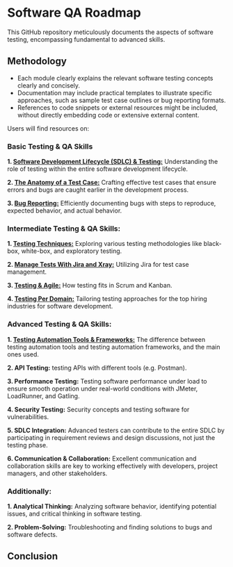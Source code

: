 # Software QA Roadmap

This GitHub repository meticulously documents the aspects of software testing, encompassing fundamental to advanced skills.

## Methodology

- Each module clearly explains the relevant software testing concepts clearly and concisely.
- Documentation may include practical templates to illustrate specific approaches, such as sample test case outlines or bug reporting formats.
- References to code snippets or external resources might be included, without directly embedding code or extensive external content.

Users will find resources on:

### Basic Testing & QA Skills

**1. [Software Development Lifecycle (SDLC) & Testing:](https://github.com/AilenM93/softwareqa/tree/4a16ba48383a24a8a1b2e7a78c6c3090e3c2a3f9/00-SOFTWARE-DEVELOPMENT-LIFECYCLE-SDLC)** Understanding the role of testing within the entire software development lifecycle.

**2. [The Anatomy of a Test Case:](https://github.com/amandaestevez/softwareqa/tree/03531fd396603668277c9fbfa25d723c2469f1d0/01-TEST-CASES)** Crafting effective test cases that ensure errors and bugs are caught earlier in the development process.

**3. [Bug Reporting:](https://github.com/amandaestevez/softwareqa/tree/f76ecaf851d7ed7cf56cf84a268a7330aa8f9e80/02-BUG-REPORTING)** Efficiently documenting bugs with steps to reproduce, expected behavior, and actual behavior.

### Intermediate Testing & QA Skills:

**1. [Testing Techniques:](https://github.com/amandaestevez/softwareqa/tree/f6f74e209ec8fa73e928a1d5bcf9c5ec0ee1637c/03-TESTING-TECHNIQUES)** Exploring various testing methodologies like black-box, white-box, and exploratory testing.

**2. [Manage Tests With Jira and Xray:](https://github.com/amandaestevez/softwareqa/blob/de1f6b6a3cfe5a08bfffca3e5dc726907a7b456f/04-TEST-MANAGEMENT-TOOLS/README.md)**  Utilizing Jira for test case management.

**3. [Testing & Agile:](https://github.com/amandaestevez/softwareqa/tree/df85adf828ac8e13bd76a0deb6609d8a1741bfb5/05-TESTING-%26-AGILE)**  How testing fits in Scrum and Kanban.

**4. [Testing Per Domain:](https://github.com/amandaestevez/softwareqa/tree/df2929eb6f083f9cb857be244d8e7cfadf519f70/06-TESTING-PER-DOMAIN)** Tailoring testing approaches for the top hiring industries for software development.

### Advanced Testing & QA Skills:

**1. [Testing Automation Tools & Frameworks:](https://github.com/amandaestevez/softwareqa/tree/29b804466f2899a9656dc6028095aab0b3c63f2e/07-AUTOMATION-TESTING-TOOLS-%26-FRAMEWORKS)** The difference between testing automation tools and testing automation frameworks, and the main ones used.

**2. API Testing:** testing APIs with different tools (e.g. Postman).

**3. Performance Testing:** Testing software performance under load to ensure smooth operation under real-world conditions with JMeter, LoadRunner, and Gatling.

**4. Security Testing:** Security concepts and testing software for vulnerabilities.

**5. SDLC Integration:** Advanced testers can contribute to the entire SDLC by participating in requirement reviews and design discussions, not just the testing phase.

**6. Communication & Collaboration:** Excellent communication and collaboration skills are key to working effectively with developers, project managers, and other stakeholders.

### Additionally:

**1. Analytical Thinking:** Analyzing software behavior, identifying potential issues, and critical thinking in software testing.

**2. Problem-Solving:** Troubleshooting and finding solutions to bugs and software defects.


## Conclusion


